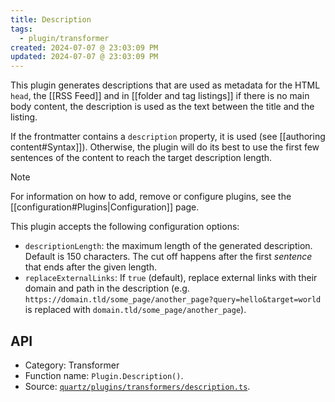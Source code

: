 ```yaml
---
title: Description
tags:
  - plugin/transformer
created: 2024-07-07 @ 23:03:09 PM
updated: 2024-07-07 @ 23:03:09 PM
---
```


This plugin generates descriptions that are used as metadata for the HTML `head`, the [[RSS Feed]] and in [[folder and tag listings]] if there is no main body content, the description is used as the text between the title and the listing.

If the frontmatter contains a `description` property, it is used (see [[authoring content#Syntax]]). Otherwise, the plugin will do its best to use the first few sentences of the content to reach the target description length.

> [!note]
> For information on how to add, remove or configure plugins, see the [[configuration#Plugins|Configuration]] page.

This plugin accepts the following configuration options:

- `descriptionLength`: the maximum length of the generated description. Default is 150 characters. The cut off happens after the first _sentence_ that ends after the given length.
- `replaceExternalLinks`: If `true` (default), replace external links with their domain and path in the description (e.g. `https://domain.tld/some_page/another_page?query=hello&target=world` is replaced with `domain.tld/some_page/another_page`).

## API

- Category: Transformer
- Function name: `Plugin.Description()`.
- Source: [`quartz/plugins/transformers/description.ts`](https://github.com/jackyzha0/quartz/blob/v4/quartz/plugins/transformers/description.ts).
